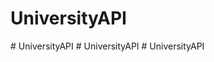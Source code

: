 # UniversityAPI
#   U n i v e r s i t y A P I  
 #   U n i v e r s i t y A P I  
 # UniversityAPI
